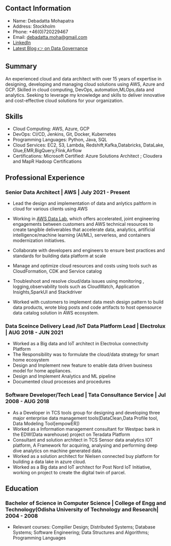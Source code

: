 
## Contact Information

- Name: Debadatta Mohapatra
- Address: Stockholm
- Phone: +46(0)720229467
- Email: debadatta.moha@gmail.com
- [LinkedIn](https://www.linkedin.com/in/debadatta-mohapatra-39157526/)
- [Latest Blog 👉 on Data Governance](https://aws.amazon.com/blogs/big-data/part-1-deploy-datahub-using-aws-managed-services-and-ingest-metadata-from-aws-glue-and-amazon-redshift/)

## Summary

An experienced cloud and data architect with over 15 years of expertise in designing, developing and managing cloud solutions using AWS, Azure and GCP. Skilled in cloud computing, DevOps, automation,MLOps,data and analytics. Seeking to leverage my knowledge and skills to deliver innovative and cost-effective cloud solutions for your organization.

## Skills

- Cloud Computing: AWS, Azure, GCP
- DevOps: CI/CD, Jenkins, Git, Docker, Kubernetes
- Programming Languages: Python, Java,  SQL
- Cloud Services: EC2, S3, Lambda, Redshift,Kafka,Databricks, DataLake, Glue,EMR,BigQuery,Flink,Airflow
- Certifications:  Microsoft Certified: Azure Solutions Architect ; Cloudera and MapR Hadoop Certifications

## Professional Experience

### Senior Data Architect | AWS  | July 2021 - Present

- Lead the design and implementation of data and anlytics paltform in cloud  for various clients using AWS

-  Working in  [AWS Data Lab](https://aws.amazon.com/aws-data-lab/), which offers accelerated, joint engineering engagements between customers and AWS technical resources to create tangible deliverables that accelerate data, analytics, artificial intelligence/machine learning (AI/ML), serverless, and containers modernization initiatives.

- Collaborate with developers and engineers to ensure best practices and standards for 
building data platform at scale
- Manage and optimize cloud resources and costs using tools such as CloudFormation, CDK and Service catalog

- Troubleshoot and resolve cloud/data issues using monitoring , logging,observability  tools such as CloudWatch, Application Insights,SparkUI and Stackdriver

- Worked with customers to implement data mesh design pattern to build data products, wrote blog posts and code artifacts to host opensource data catalog solution in AWS ecosystem.

### Data Sceince Delivery Lead /IoT Data Platform Lead | Electrolux |  AUG 2018 - JUN 2021

- Worked as a Big data and IoT architect in Electrolux connectivity Platform
- The Responsibility was to formulate the cloud/data strategy for smart home ecosystem
- Design and Implement new feature to enable data driven business model for home appliances.
- Design and Implement Analytics and ML pipeline 
- Documented cloud processes and procedures

### Software Developer/Tech Lead | Tata Consultance Service |  Jul 2008 - AUG 2018

- As a Developer in TCS tools group for designing and developing three major enterprise data management tools(DataClean,Data Profile tool, Data Modeling Tool[empowER]) 
- Worked as a Information management consultant for Westpac bank in the EDW(Data warehouse) project on Teradata Platform
- Consultant and solution architect in TCS Sensor data analytics IOT platform, A Framework for acquiring, analysing and performing deep dive analytics on machine generated data.
- Worked as a solution architect for Nielsen connected buy platform for building a data lake in azure cloud.
- Worked as a Big data and IoT architect for Post Nord IoT Initiative, working on project to create the digital twin of parcel.


## Education

### Bachelor of Science in Computer Science | College of Engg and Technology(Odisha University of Technology and Research|  2004 -  2008

- Relevant courses: Compilier Design; Distributed Systems; Database Systems; Software Engineering; Data Structures and Algorithms; Programming Languages





